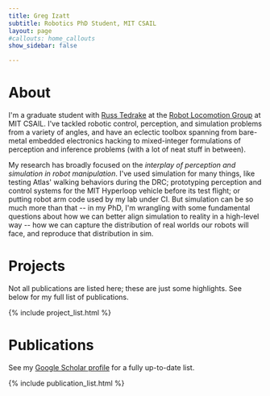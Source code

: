 ```yaml
---
title: Greg Izatt
subtitle: Robotics PhD Student, MIT CSAIL
layout: page
#callouts: home_callouts
show_sidebar: false

---
```


# About

I'm a graduate student with [Russ Tedrake](http://groups.csail.mit.edu/locomotion/russt.html) at the [Robot Locomotion Group](http://groups.csail.mit.edu/locomotion/) at MIT CSAIL. I've tackled robotic control, perception, and simulation problems from a variety of angles, and have an eclectic toolbox spanning from bare-metal embedded electronics hacking to mixed-integer formulations of perception and inference problems (with a lot of neat stuff in between).

My research has broadly focused on the *interplay of perception and simulation in robot manipulation*. I've used simulation for many things, like testing Atlas' walking behaviors during the DRC; prototyping perception and control systems for the MIT Hyperloop vehicle before its test flight; or putting robot arm code used by my lab under CI. But simulation can be so much more than that -- in my PhD, I'm wrangling with some fundamental questions about how we can better align simulation to reality in a high-level way -- how we can capture the distribution of real worlds our robots will face, and reproduce that distribution in sim.

# Projects

Not all publications are listed here; these are just some highlights. See below for my full list of publications.

{% include project_list.html %}

# Publications

See my [Google Scholar profile](https://scholar.google.com/citations?user=BFfjA-8AAAAJ&hl=en) for a fully up-to-date list.

{% include publication_list.html %}